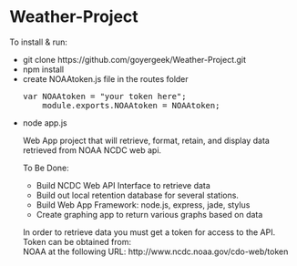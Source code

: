 Weather-Project
===============
<p>To install & run:</p>
<ul>
	<li>git clone https://github.com/goyergeek/Weather-Project.git</li>
	<li>npm install</li>
	<li>create NOAAtoken.js file in the routes folder</li>
		<pre>var NOAAtoken = "your token here";
	module.exports.NOAAtoken = NOAAtoken;</pre>
	 <li>node app.js</li>

<p> Web App project that will retrieve, format, retain, and display data retrieved from NOAA NCDC web api. </p>

<p>To Be Done:</p>
<ul>
<li>Build NCDC Web API Interface to retrieve data</li>
<li>Build out local retention database for several stations.</li>
<li>Build Web App Framework: node.js, express, jade, stylus</li>
<li>Create graphing app to return various graphs based on data</li>
</ul>

<p>In order to retrieve data you must get a token for access to the API.  Token can be obtained from: </br>
NOAA at the following URL: http://www.ncdc.noaa.gov/cdo-web/token</p>
